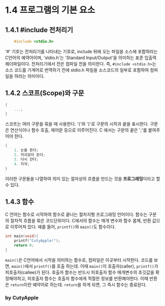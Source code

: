 # 1.4 프로그램의 기본 요소

## 1.4.1 #include 전처리기    
``` C
    #include <stdio.h>
```

'#' 기호는 전처리기를 나타내는 기호로, include 뒤에 오는 파일을 소스에 포함하라는 C언어의 예약어이며, 'stdio.h'는 'Standard Input/Output'을 의미하는 표준 입출력 헤더파일이다.
전처리기에서 전은 컴파일 전을 의미한다. 즉, `#include <stdio.h>`는 소스 코드를 기계어로 번역하기 전에 stdio.h 파일을 소스코드의 일부로 포함하여 컴파일을 하라는 의미이다.


## 1.4.2 스코프(Scope)와 구문
``` C
{
    ...;
}
```

스코프는 여러 구문을 묶을 때 사용한다. '{'와 '}'로 구문의 시작과 끝을 표시한다. 구문은 연산식이나 함수 호출, 제어문 등으로 이루어진다. C 에서는 구문의 끝은 ';'를 붙여주어야 한다.
``` C
{
    1. 눈을 뜬다;
    2. 자괴감이 든다;
    3. 다시 잔다;
    4. 지각;   
}
```
이러한 구문들을 나열하여 의미 있는 절차상의 흐름을 만드는 것을 **프로그래밍**이라고 할 수 있다.


## 1.4.3 함수
C 언어는 함수로 시작하여 함수로 끝나는 절차지형 프로그래밍 언어이다. 함수는 구문의 절차적 흐름을 묶은 코드단위이다. C에서의 함수는 매개 변수와 함수 몸체, 반환 값으로 이루어져 있다. 
예를 들어, `printf()`와 `main()`도 함수이다.
``` C
int main(void){
    printf("CutyApple!");
    return 0;
}
```
`main()`은 C언어에서 시작을 의미하는 함수로, 컴파일은 이곳부터 시작한다. 코드를 보면, `main()`에서 `printf()`를 호출 하는데. 이때 `main()`이 호출자(caller), `printf()`가 피호출자(callee)가 된다. 호출자 함수는 반드시 피호출자 함수 매개변수의 초깃값을 확정해야하고, 피호출자 함수는 호출자 함수에게 적절한 정보를 반환해야한다. 이때 반환은 `return`이란 예약어로 하는데. `return`을 하게 되면, 그 즉시 함수는 종료된다.

### by CutyApple
